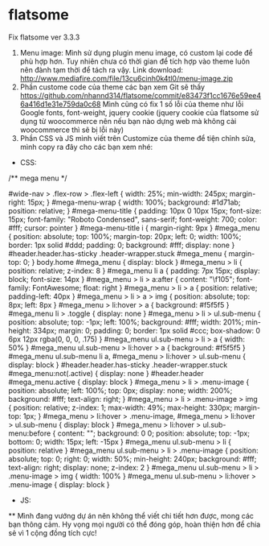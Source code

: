 # flatsome
Fix flatsome ver 3.3.3
1. Menu image:
Mình sử dụng plugin menu image, có custom lại code để phù hợp hơn. Tuy nhiên chưa có thời gian để tích hợp vào theme luôn nên đành tạm thời để tách ra vậy.
Link download:
http://www.mediafire.com/file/13cu6cinh0k4tl0/menu-image.zip
2. Phần custome code của theme các bạn xem Git sẽ thấy
https://github.com/nhannd314/flatsome/commit/e83473f1cc1676e59ee46a416d1e31e759da0c68
Mình cũng có fix 1 số lỗi của theme như lỗi Google fonts, font-weight, jquery cookie (jquery cookie của flatsome sử dụng từ woocommerce nên nếu bạn nào dựng web mà không cài woocommerce thì sẽ bị lỗi này)
3. Phần CSS và JS mình viết trên Customize của theme để tiện chỉnh sửa, mình copy ra đây cho các bạn xem nhé:
- CSS:

/** mega menu */

#wide-nav > .flex-row > .flex-left {
    width: 25%;
    min-width: 245px;
    margin-right: 15px;
}
#mega-menu-wrap {
    width: 100%;
    background: #1d71ab;
    position: relative;
}
#mega-menu-title {
    padding: 10px 0 10px 15px;
    font-size: 15px;
    font-family: "Roboto Condensed", sans-serif;
    font-weight: 700;
    color: #fff;
    cursor: pointer
}
#mega-menu-title i {
    margin-right: 9px
}
#mega_menu {
    position: absolute;
    top: 100%;
    margin-top: 20px;
    left: 0;
    width: 100%;
    border: 1px solid #ddd;
    padding: 0;
    background: #fff;
    display: none
}
#header.header.has-sticky .header-wrapper.stuck #mega_menu {
    margin-top: 0;
}
body.home #mega_menu {
    display: block
}
#mega_menu > li {
    position: relative;
    z-index: 8
}
#mega_menu li a {
    padding: 7px 15px;
    display: block;
    font-size: 14px
}
#mega_menu > li > a:after {
    content: "\f105";
    font-family: FontAwesome;
    float: right
}
#mega_menu > li > a {
    position: relative;
    padding-left: 40px
}
#mega_menu > li > a > img {
    position: absolute;
    top: 8px;
    left: 8px
}
#mega_menu > li:hover > a {
    background: #f5f5f5
}
#mega_menu li > .toggle {
    display: none
}
#mega_menu > li > ul.sub-menu {
    position: absolute;
    top: -1px;
    left: 100%;
    background: #fff;
    width: 201%;
    min-height: 334px;
    margin: 0;
    padding: 0;
    border: 1px solid #ccc;
    box-shadow: 0 6px 12px rgba(0, 0, 0, .175)
}
#mega_menu ul.sub-menu > li > a {
    width: 50%
}
#mega_menu ul.sub-menu > li:hover > a {
    background: #f5f5f5
}
#mega_menu ul.sub-menu li a, #mega_menu > li:hover > ul.sub-menu {
    display: block
}
#header.header.has-sticky .header-wrapper.stuck #mega_menu:not(.active) {
    display: none
}
#header.header #mega_menu.active {
    display: block
}
#mega_menu > li > .menu-image {
    position: absolute;
    left: 100%;
    top: 0px;
    display: none;
    width: 200%;
    background: #fff;
    text-align: right;
}
#mega_menu > li > .menu-image > img {
    position: relative;
    z-index: 1;
    max-width: 49%;
    max-height: 330px;
    margin-top: 1px;
}
#mega_menu > li:hover > .menu-image, #mega_menu > li:hover > ul.sub-menu {
    display: block
}
#mega_menu > li:hover > ul.sub-menu:before {
    content: "";
    background: 0 0;
    position: absolute;
    top: -1px;
    bottom: 0;
    width: 15px;
    left: -15px
}
#mega_menu ul.sub-menu > li {
    position: relative
}
#mega_menu ul.sub-menu > li > .menu-image {
    position: absolute;
    top: 0;
    right: 0;
    width: 50%;
    min-height: 240px;
    background: #fff;
    text-align: right;
    display: none;
    z-index: 2
}
#mega_menu ul.sub-menu > li > .menu-image > img {
    width: 100%
}
#mega_menu ul.sub-menu > li:hover > .menu-image {
    display: block
}

- JS:
<script>
jQuery(document).ready(function () {
    jQuery("#mega-menu-title").click(function () {
        jQuery("#mega_menu").toggleClass("active")
    }), jQuery("body").click(function (e) {
        var i = jQuery(e.target);
        "mega-menu-title" != i.attr("id") && jQuery("#mega_menu.active").removeClass("active")
    }), jQuery("#mega_menu>li").each(function (e) {
        jQuery(this).children(".sub-menu").css("margin-top", 37 * -e + "px"), jQuery(this).children(".menu-image").css("margin-top", 37 * -e + "px"), jQuery(this).find("li").each(function (e) {
            jQuery(this).children(".menu-image").css("margin-top", 36 * -e + "px")
        })
    })
});
</script>

** Mình đang vướng dự án nên không thể viết chi tiết hơn được, mong các bạn thông cảm. Hy vọng mọi người có thể đóng góp, hoàn thiện hơn để chia sẻ vì 1 cộng đồng tích cực!
